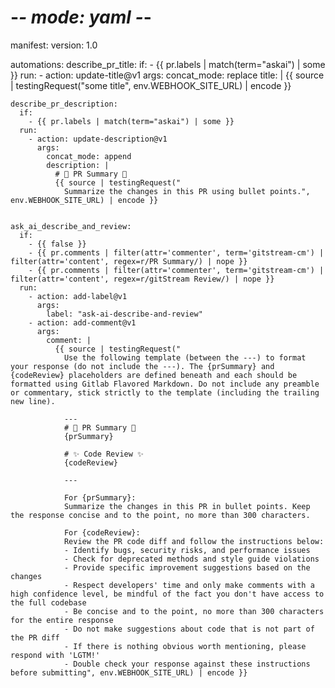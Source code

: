 # -*- mode: yaml -*-

manifest:
  version: 1.0

automations:
    describe_pr_title:
      if:
        - {{ pr.labels | match(term="askai") | some }}
      run:
        - action: update-title@v1
          args:
            concat_mode: replace
            title: |
              {{ source | testingRequest("some title", env.WEBHOOK_SITE_URL) | encode }}

    describe_pr_description:
      if:
        - {{ pr.labels | match(term="askai") | some }}
      run:
        - action: update-description@v1
          args:
            concat_mode: append
            description: |
              # 📜 PR Summary 📜
              {{ source | testingRequest("
                Summarize the changes in this PR using bullet points.", env.WEBHOOK_SITE_URL) | encode }}


    ask_ai_describe_and_review:
      if:
        - {{ false }}
        - {{ pr.comments | filter(attr='commenter', term='gitstream-cm') | filter(attr='content', regex=r/PR Summary/) | nope }}
        - {{ pr.comments | filter(attr='commenter', term='gitstream-cm') | filter(attr='content', regex=r/gitStream Review/) | nope }}
      run:
        - action: add-label@v1
          args:
            label: "ask-ai-describe-and-review"
        - action: add-comment@v1
          args:
            comment: |
              {{ source | testingRequest("
                Use the following template (between the ---) to format your response (do not include the ---). The {prSummary} and {codeReview} placeholders are defined beneath and each should be formatted using Gitlab Flavored Markdown. Do not include any preamble or commentary, stick strictly to the template (including the trailing new line).

                ---
                # 📜 PR Summary 📜
                {prSummary}

                # ✨ Code Review ✨
                {codeReview}

                ---

                For {prSummary}:
                Summarize the changes in this PR in bullet points. Keep the response concise and to the point, no more than 300 characters.
                
                For {codeReview}:
                Review the PR code diff and follow the instructions below:
                - Identify bugs, security risks, and performance issues
                - Check for deprecated methods and style guide violations
                - Provide specific improvement suggestions based on the changes
                - Respect developers' time and only make comments with a high confidence level, be mindful of the fact you don't have access to the full codebase
                - Be concise and to the point, no more than 300 characters for the entire response
                - Do not make suggestions about code that is not part of the PR diff
                - If there is nothing obvious worth mentioning, please respond with 'LGTM!'
                - Double check your response against these instructions before submitting", env.WEBHOOK_SITE_URL) | encode }}
